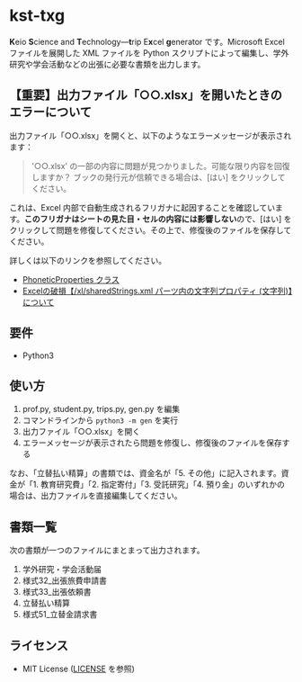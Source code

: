 # kst-txg

**K**eio **S**cience and **T**echnology—**t**rip E**x**cel **g**enerator です。Microsoft Excel ファイルを展開した XML ファイルを Python スクリプトによって編集し、学外研究や学会活動などの出張に必要な書類を出力します。

## 【重要】出力ファイル「○○.xlsx」を開いたときのエラーについて

出力ファイル「○○.xlsx」を開くと、以下のようなエラーメッセージが表示されます：

> '○○.xlsx' の一部の内容に問題が見つかりました。可能な限り内容を回復しますか？ ブックの発行元が信頼できる場合は、\[はい\] をクリックしてください。

これは、Excel 内部で自動生成されるフリガナに起因することを確認しています。**このフリガナはシートの見た目・セルの内容には影響しない**ので、\[はい\] をクリックして問題を修復してください。その上で、修復後のファイルを保存してください。

詳しくは以下のリンクを参照してください。
- [PhoneticProperties クラス](https://learn.microsoft.com/ja-jp/dotnet/api/documentformat.openxml.spreadsheet.phoneticproperties?view=openxml-2.8.1)
- [Excelの破損【/xl/sharedStrings.xml パーツ内の文字列プロパティ (文字列)】について](https://answers.microsoft.com/ja-jp/msoffice/forum/all/excel%E3%81%AE%E7%A0%B4%E6%90%8Dxlsharedstringsxml/af4b9ebc-18e7-4df1-b02d-9364a9a4bc61)

## 要件

- Python3

## 使い方

1. prof.py, student.py, trips.py, gen.py を編集
2. コマンドラインから `python3 -m gen` を実行
3. 出力ファイル「○○.xlsx」を開く
4. エラーメッセージが表示されたら問題を修復し、修復後のファイルを保存する

なお、「立替払い精算」の書類では、資金名が「5. その他」に記入されます。資金が「1. 教育研究費」「2. 指定寄付」「3. 受託研究」「4. 預り金」のいずれかの場合は、出力ファイルを直接編集してください。

## 書類一覧

次の書類が一つのファイルにまとまって出力されます。

1. 学外研究・学会活動届
2. 様式32_出張旅費申請書
3. 様式33_出張依頼書
4. 立替払い精算
5. 様式51_立替金請求書

## ライセンス

- MIT License ([LICENSE](https://github.com/ty-foobar/kst-txg/blob/main/LICENSE) を参照)
